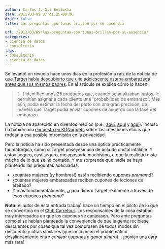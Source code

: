 ```yaml
---
author: Carlos J. Gil Bellosta
date: 2012-03-09 07:41:25+00:00
draft: false
title: Las preguntas oportunas brillan por su ausencia

url: /2012/03/09/las-preguntas-oportunas-brillan-por-su-ausencia/
categories:
- ciencia de datos
- consultoría
tags:
- consultoría
- ciencia de datos
---
```


Se levantó un revuelo hace unos días en la profesión a raíz de la noticia de que [Target había descubierto que una adolescente estaba embarazada antes que sus mismos padres](http://www.forbes.com/sites/kashmirhill/2012/02/16/how-target-figured-out-a-teen-girl-was-pregnant-before-her-father-did/). En el artículo se explica cómo lo hacen:

>[...] identificó unos 25 productos que, cuando se analizaban juntos, le permitían asignar a cada cliente una "probabilidad de embarazo". Más aún, podía estimar la fecha del parto con una gran precisión, de manera que Target podía enviar cupones de acuerdo con la fase del embarazo.

La noticia ha aparecido en diversos medios (p.e., [aquí](http://www.dailymail.co.uk/news/article-2102859/How-Target-knows-shoppers-pregnant--figured-teen-father-did.html), [aquí](http://blog.chron.com/momhouston/2012/02/coupons-from-target-may-tell-you-if-your-teen-daughter-is-pregnant/) y [aquí](http://himarketing.es/2012/02/como-target-tiene-un-predictor-de-embarazos/)). Incluso ha habido una [encuesta en KDNuggets](http://www.kdnuggets.com/2012/03/poll-results-target-was-not-wrong-to-use-analytics.html) sobre las cuestiones éticas que rodean a esa posible intromisión en la privacidad.

Pero la noticia ha sido presentada desde una óptica prácticamente taumatúrgica, como si Target poseyese una de bola de cristal infalible. Y estoy seguro, casi seguro, me apostaría muchísimo, a que la realidad dista mucho de lo que se ha contado. Y me sorprende que nadie se haya planteado las preguntas adecuadas:

* ¿cuántas mujeres (¡y hombres!) están recibiendo cupones _premamá_?
* ¿cuántas mujeres embarazadas reciben cupones de lociones de afeitado?
* Y más fundamentalmente, ¿gana dinero Target realmente a través de esos cupones _premamá_?

**Nota:** el autor de esta entrada trabajó hace un tiempo en el piloto de lo que se convertiría en el [Club Carrefour](http://www.carrefour.es/clubcarrefour/). Los responsables de la cosa estaban muy interesados en que los cupones se canjeasen. Pero ante preguntas como si se habían planteado la conveniencia de que la gente recibiese descuentos por cosas que tal vez comprasen de todos modos sin descuento y otras similares (que incidían en el problemático desalineamiento entre _canjear cupones_ y _ganar dinero_)... ¡ponían una cara más rara!
